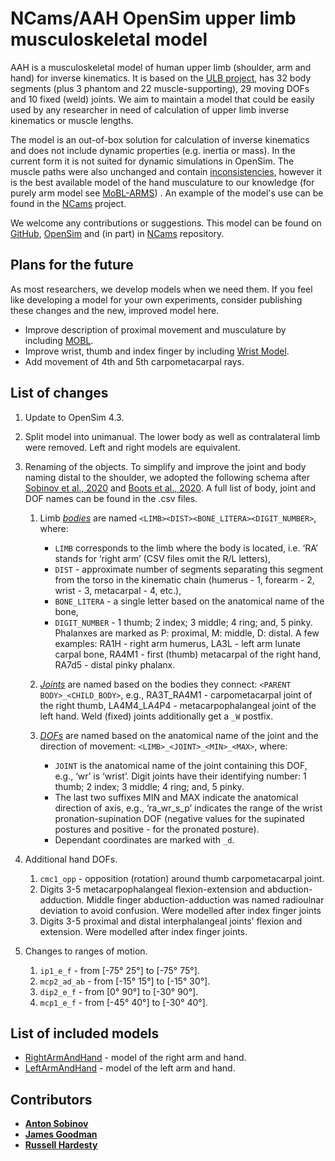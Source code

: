 # NCams/AAH OpenSim upper limb musculoskeletal model

AAH is a musculoskeletal model of human upper limb (shoulder, arm and hand) for inverse kinematics. It is based on the [ULB project](https://simtk.org/projects/ulb_project), has 32 body segments (plus 3 phantom and 22 muscle-supporting), 29 moving DOFs and 10 fixed (weld) joints. We aim to maintain a model that could be easily used by any researcher in need of calculation of upper limb inverse kinematics or muscle lengths.

The model is an out-of-box solution for calculation of inverse kinematics and does not include dynamic properties (e.g. inertia or mass). In the current form it is not suited for dynamic simulations in OpenSim. The muscle paths were also unchanged and contain [inconsistencies](https://www.biorxiv.org/content/10.1101/2020.05.29.124644), however it is the best available model of the hand musculature to our knowledge (for purely arm model see [MoBL-ARMS](https://simtk.org/projects/upexdyn)) . An example of the model's use can be found in the [NCams](https://github.com/CMGreenspon/NCams) project. 

We welcome any contributions or suggestions. This model can be found on [GitHub](), [OpenSim]() and (in part) in [NCams]() repository. 

## Plans for the future

As most researchers, we develop models when we need them. If you feel like developing a model for your own experiments, consider publishing these changes and the new, improved model here.

* Improve description of proximal movement and musculature by including [MOBL](https://simtk.org/projects/upexdyn).
* Improve wrist, thumb and index finger by including [Wrist Model](https://simtk.org/projects/wrist-model).
* Add movement of 4th and 5th carpometacarpal rays.

## List of changes

1. Update to OpenSim 4.3.
2. Split model into unimanual. The lower body as well as contralateral limb were removed. Left and right models are equivalent.
3. Renaming of the objects. To simplify and improve the joint and body naming distal to the shoulder, we adopted the following schema after [Sobinov et al., 2020](https://journals.plos.org/ploscompbiol/article?id=10.1371/journal.pcbi.1008350) and [Boots et al., 2020](https://www.biorxiv.org/content/10.1101/2020.05.29.124644). A full list of body, joint and DOF names can be found in the .csv files.

    1. Limb [_bodies_](AAH%20Model/bodies.csv) are named `<LIMB><DIST><BONE_LITERA><DIGIT_NUMBER>`, where:

        * `LIMB` corresponds to the limb where the body is located, i.e. ‘RA’ stands for ‘right arm’ (CSV files omit the R/L letters), 
        * `DIST` - approximate number of segments separating this segment from the torso in the kinematic chain (humerus - 1, forearm - 2, wrist - 3, metacarpal - 4, etc.), 
        * `BONE_LITERA` - a single letter based on the anatomical name of the bone, 
        * `DIGIT_NUMBER` - 1 thumb; 2 index; 3 middle; 4 ring; and, 5 pinky. Phalanxes are marked as P: proximal, M: middle, D: distal. 
    A few examples: RA1H - right arm humerus, LA3L - left arm lunate carpal bone, RA4M1 - first (thumb) metacarpal of the right hand, RA7d5 - distal pinky phalanx.
    2. [_Joints_](AAH%20Model/joints.csv) are named based on the bodies they connect: `<PARENT BODY>_<CHILD_BODY>`, e.g., RA3T_RA4M1 - carpometacarpal joint of the right thumb, LA4M4_LA4P4 - metacarpophalangeal joint of the left hand. Weld (fixed) joints additionally get a `_W` postfix.
    3. [_DOFs_](AAH%20Model/dofs.csv) are named based on the anatomical name of the joint and the direction of movement: `<LIMB>_<JOINT>_<MIN>_<MAX>`, where:

        * `JOINT` is the anatomical name of the joint containing this DOF, e.g., ‘wr’ is ‘wrist’. Digit joints have their identifying number: 1 thumb; 2 index; 3 middle; 4 ring; and, 5 pinky. 
        * The last two suffixes MIN and MAX indicate the anatomical direction of axis, e.g., ‘ra_wr_s_p’ indicates the range of the wrist pronation-supination DOF (negative values for the supinated postures and positive - for the pronated posture). 
        * Dependant coordinates are marked with `_d`.
4. Additional hand DOFs.
    1. `cmc1_opp` - opposition (rotation) around thumb carpometacarpal joint.
    2. Digits 3-5 metacarpophalangeal flexion-extension and abduction-adduction. Middle finger abduction-adduction was named radioulnar deviation to avoid confusion. Were modelled after index finger joints
    3. Digits 3-5 proximal and distal interphalangeal joints' flexion and extension. Were modelled after index finger joints.
5. Changes to ranges of motion.
    1. `ip1_e_f` - from \[-75° 25°\] to \[-75° 75°\].
    2. `mcp2_ad_ab` - from \[-15° 15°\] to \[-15° 30°\].
    3. `dip2_e_f` - from \[0° 90°\] to \[-30° 90°\].
    4. `mcp1_e_f` - from \[-45° 40°\] to \[-30° 40°\].

## List of included models

* [RightArmAndHand](AAH%20Model/RightArmAndHand.osim) - model of the right arm and hand.
* [LeftArmAndHand](AAH%20Model/LeftArmAndHand.osim) - model of the left arm and hand.

## Contributors

- [**Anton Sobinov**](https://github.com/nishbo)
- [**James Goodman**]()
- [**Russell Hardesty**]()
